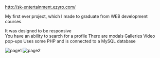 http://sk-entertainment.ezyro.com/

My first ever project, which I made to graduate from WEB development courses

It was designed to be responsive <br>
You have an ability to search for a profile
There are modals
Galleries
Video pop-ups
Uses some PHP
and is connected to a MySQL database

![page1](https://user-images.githubusercontent.com/74195040/110172166-06403080-7dfd-11eb-9006-62eba12051a0.png)
![page2](https://user-images.githubusercontent.com/74195040/110173049-608dc100-7dfe-11eb-88a9-84470df7df12.png)

